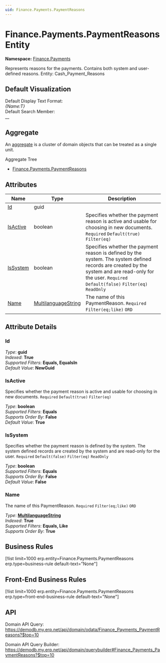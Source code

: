 ```yaml
---
uid: Finance.Payments.PaymentReasons
---
```

# Finance.Payments.PaymentReasons Entity

**Namespace:** [Finance.Payments](Finance.Payments.md)  

Represents reasons for the payments. Contains both system and user-defined reasons. Entity: Cash_Payment_Reasons

## Default Visualization
Default Display Text Format:  
_{Name:T}_  
Default Search Member:  
__  

## Aggregate
An [aggregate](https://docs.erp.net/tech/advanced/concepts/aggregates.html) is a cluster of domain objects that can be treated as a single unit.  

Aggregate Tree  
* [Finance.Payments.PaymentReasons](Finance.Payments.PaymentReasons.md)  

## Attributes

| Name | Type | Description |
| ---- | ---- | --- |
| [Id](Finance.Payments.PaymentReasons.md#id) | guid |  
| [IsActive](Finance.Payments.PaymentReasons.md#isactive) | boolean | Specifies whether the payment reason is active and usable for choosing in new documents. `Required` `Default(true)` `Filter(eq)` 
| [IsSystem](Finance.Payments.PaymentReasons.md#issystem) | boolean | Specifies whether the payment reason is defined by the system. The system defined records are created by the system and are read-only for the user. `Required` `Default(false)` `Filter(eq)` `ReadOnly` 
| [Name](Finance.Payments.PaymentReasons.md#name) | [MultilanguageString](../data-types.md#multilanguagestring) | The name of this PaymentReason. `Required` `Filter(eq;like)` `ORD` 


## Attribute Details

### Id

_Type_: **guid**  
_Indexed_: **True**  
_Supported Filters_: **Equals, EqualsIn**  
_Default Value_: **NewGuid**  

### IsActive

Specifies whether the payment reason is active and usable for choosing in new documents. `Required` `Default(true)` `Filter(eq)`

_Type_: **boolean**  
_Supported Filters_: **Equals**  
_Supports Order By_: **False**  
_Default Value_: **True**  

### IsSystem

Specifies whether the payment reason is defined by the system. The system defined records are created by the system and are read-only for the user. `Required` `Default(false)` `Filter(eq)` `ReadOnly`

_Type_: **boolean**  
_Supported Filters_: **Equals**  
_Supports Order By_: **False**  
_Default Value_: **False**  

### Name

The name of this PaymentReason. `Required` `Filter(eq;like)` `ORD`

_Type_: **[MultilanguageString](../data-types.md#multilanguagestring)**  
_Indexed_: **True**  
_Supported Filters_: **Equals, Like**  
_Supports Order By_: **True**  



## Business Rules

[!list limit=1000 erp.entity=Finance.Payments.PaymentReasons erp.type=business-rule default-text="None"]

## Front-End Business Rules

[!list limit=1000 erp.entity=Finance.Payments.PaymentReasons erp.type=front-end-business-rule default-text="None"]

## API

Domain API Query:
<https://demodb.my.erp.net/api/domain/odata/Finance_Payments_PaymentReasons?$top=10>

Domain API Query Builder:
<https://demodb.my.erp.net/api/domain/querybuilder#Finance_Payments_PaymentReasons?$top=10>

